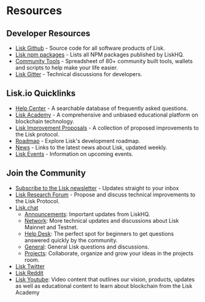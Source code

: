 # Resources

## Developer Resources

- [Lisk Github](https://github.com/LiskHQ) - Source code for all software products of Lisk.
- [Lisk npm packages](https://www.npmjs.com/~lisk) - Lists all NPM packages published by LiskHQ.
- [Community Tools](https://docs.google.com/spreadsheets/d/1EJ2ni5LBBNM43cCFkvQ7lYyAHeGm_cFwOQkfAqd-fQc/edit#gid=0) -  Spreadsheet of 80+ community built tools, wallets and scripts to help make your life easier.
- [Lisk Gitter](https://gitter.im/LiskHQ/lisk) - Technical discussions for developers.

## Lisk.io Quicklinks

- [Help Center](https://lisk.io/help-center) - A searchable database of frequently asked questions.
- [Lisk Academy](https://lisk.io/academy) - A comprehensive and unbiased educational platform on blockchain technology. 
- [Lisk Improvement Proposals](https://github.com/LiskHQ/lips) - A collection of proposed improvements to the Lisk protocol.
- [Roadmap](https://lisk.io/roadmap) - Explore Lisk's development roadmap. 
- [News](https://blog.lisk.io/) - Links to the latest news about Lisk, updated weekly.
- [Lisk Events](https://lisk.io/events) - Information on upcoming events.

## Join the Community

- [Subscribe to the Lisk newsletter](https://mailchi.mp/lisk/newsletter) - Updates straight to your inbox
- [Lisk Research Forum](https://research.lisk.io/) - Propose and discuss technical improvements to the Lisk Protocol.
- [Lisk.chat](https://lisk.chat/)
   - [Announcements](https://lisk.chat/channel/announcements): Important updates from LiskHQ.
   - [Network](https://lisk.chat/channel/network): More technical updates and discussions about Lisk Mainnet and Testnet.
   - [Help Desk](https://lisk.chat/channel/help-desk): The perfect spot for beginners to get questions answered quickly by the community.
   - [General](https://lisk.chat/channel/general): General Lisk questions and discussions.
   - [Projects](https://lisk.chat/channel/projects): Collaborate, organize and grow your ideas in the projects room.
- [Lisk Twitter](https://twitter.com/LiskHQ)
- [Lisk Reddit](https://www.reddit.com/r/Lisk/)
- [Lisk Youtube](https://www.youtube.com/channel/UCuqpGfg_bOQ8Ja4pj811PWg): Video content that outlines our vision, products, updates as well as educational content to learn about blockchain from the Lisk Academy
